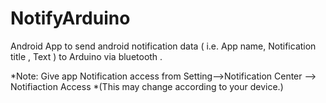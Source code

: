 # NotifyArduino

Android App to send android notification data ( i.e. App name, Notification title , Text ) to Arduino via bluetooth .

*Note: Give app Notification access from 
                        Setting-->Notification Center --> Notifiaction Access 
                                *(This may change according to your device.)

